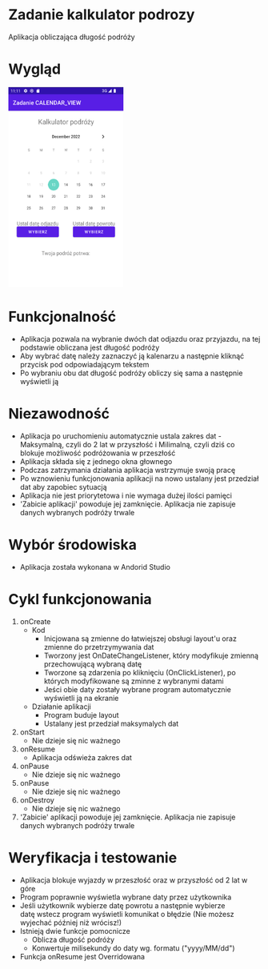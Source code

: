 # Zadanie kalkulator podrozy
Aplikacja obliczająca długość podróży

# Wygląd
<img src="https://github.com/sztoslol/Zadanie_kalkulator_podrozy/blob/main/img/Zrzut%20ekranu%202022-12-13%20o%2011.11.54.png" data-canonical-src="https://gyazo.com/eb5c5741b6a9a16c692170a41a49c858.png" width="230" height="400" /><br>

# Funkcjonalność
- Aplikacja pozwala na wybranie dwóch dat odjazdu oraz przyjazdu, na tej podstawie obliczana jest długość podróży
- Aby wybrać datę należy zaznaczyć ją kalenarzu a następnie kliknąć przycisk pod odpowiadającym tekstem
- Po wybraniu obu dat długość podróży obliczy się sama a następnie wyświetli ją

# Niezawodność
- Aplikacja po uruchomieniu automatycznie ustala zakres dat - Maksymalną, czyli do 2 lat w przyszłość i Milimalną, czyli dziś co blokuje możliwość podróżowania w przeszłość 
- Aplikacja składa się z jednego okna głownego
- Podczas zatrzymania działania aplikacja wstrzymuje swoją pracę
- Po wznowieniu funkcjonowania aplikacji na nowo ustalany jest przedział dat aby zapobiec sytuacją
- Aplikacja nie jest priorytetowa i nie wymaga dużej ilości pamięci
- 'Zabicie aplikacji' powoduje jej zamknięcie. Aplikacja nie zapisuje danych wybranych podróży trwale 

# Wybór środowiska
- Aplikacja została wykonana w Andorid Studio

# Cykl funkcjonowania
1. onCreate
   - Kod
     * Inicjowana są zmienne do łatwiejszej obsługi layout'u oraz zmienne do przetrzymywania dat
     * Tworzony jest OnDateChangeListener, który modyfikuje zmienną przechowującą wybraną datę
     * Tworzone są zdarzenia po kliknięciu (OnClickListener), po których modyfikowane są zminne z wybranymi datami
     * Jeści obie daty zostały wybrane program automatycznie wyświetli ją na ekranie
   - Działanie aplikacji
     * Program buduje layout
     * Ustalany jest przedział maksymalych dat
2. onStart
   - Nie dzieje się nic ważnego
3. onResume
   - Aplikacja odświeża zakres dat
4. onPause
   - Nie dzieje się nic ważnego
5. onPause
   - Nie dzieje się nic ważnego
6. onDestroy
   - Nie dzieje się nic ważnego
7. 'Zabicie' aplikacji powoduje jej zamknięcie. Aplikacja nie zapisuje danych wybranych podróży trwale 

# Weryfikacja i testowanie
- Aplikacja blokuje wyjazdy w przeszłość oraz w przyszłość od 2 lat w góre
- Program poprawnie wyświetla wybrane daty przez użytkownika
- Jeśli użytkownik wybierze datę powrotu a następnie wybierze datę wstecz program wyświetli komunikat o błędzie (Nie możesz wyjechać później niż wrócisz!)
- Istnieją dwie funkcje pomocnicze 
  * Oblicza długość podróży 
  * Konwertuje milisekundy do daty wg. formatu ("yyyy/MM/dd")
- Funkcja onResume jest Overridowana
